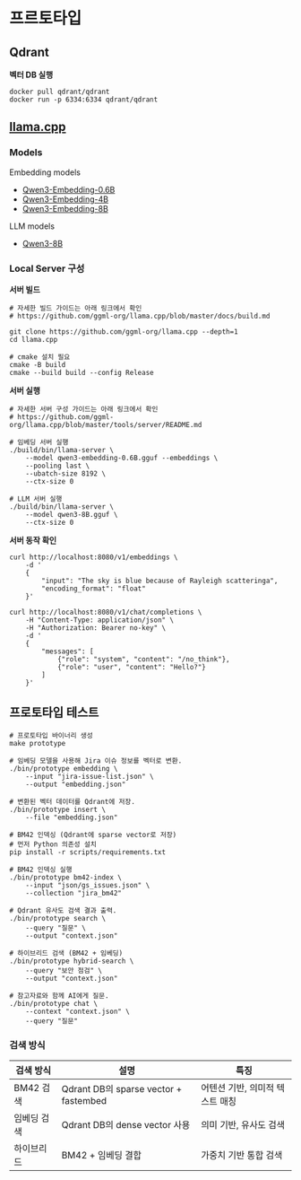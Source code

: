 # 프르토타입

## Qdrant

**벡터 DB 실행**

```shell
docker pull qdrant/qdrant
docker run -p 6334:6334 qdrant/qdrant
```

## [llama.cpp](https://github.com/ggml-org/llama.cpp)

### Models

Embedding models
* [Qwen3-Embedding-0.6B](https://huggingface.co/Qwen/Qwen3-Embedding-0.6B-GGUF)
* [Qwen3-Embedding-4B](https://huggingface.co/Qwen/Qwen3-Embedding-4B-GGUF)
* [Qwen3-Embedding-8B](https://huggingface.co/Qwen/Qwen3-Embedding-8B-GGUF)

LLM models
* [Qwen3-8B](https://huggingface.co/Qwen/Qwen3-8B-GGUF)

### Local Server 구성

**서버 빌드**

```shell
# 자세한 빌드 가이드는 아래 링크에서 확인
# https://github.com/ggml-org/llama.cpp/blob/master/docs/build.md

git clone https://github.com/ggml-org/llama.cpp --depth=1
cd llama.cpp

# cmake 설치 필요
cmake -B build
cmake --build build --config Release
```

**서버 실행**

```shell
# 자세한 서버 구성 가이드는 아래 링크에서 확인
# https://github.com/ggml-org/llama.cpp/blob/master/tools/server/README.md

# 임베딩 서버 실행
./build/bin/llama-server \
    --model qwen3-embedding-0.6B.gguf --embeddings \
    --pooling last \
    --ubatch-size 8192 \
    --ctx-size 0

# LLM 서버 실행
./build/bin/llama-server \
    --model qwen3-8B.gguf \
    --ctx-size 0
```

**서버 동작 확인**

```shell
curl http://localhost:8080/v1/embeddings \
    -d '
    {
        "input": "The sky is blue because of Rayleigh scatteringa",
        "encoding_format": "float"
    }'

curl http://localhost:8080/v1/chat/completions \
    -H "Content-Type: application/json" \
    -H "Authorization: Bearer no-key" \
    -d '
    {
        "messages": [
            {"role": "system", "content": "/no_think"},
            {"role": "user", "content": "Hello?"}
        ]
    }'
```

## 프로토타입 테스트

```shell
# 프로토타입 바이너리 생성
make prototype

# 임베딩 모델을 사용해 Jira 이슈 정보를 벡터로 변환.
./bin/prototype embedding \
    --input "jira-issue-list.json" \
    --output "embedding.json"

# 변환된 벡터 데이터를 Qdrant에 저장.
./bin/prototype insert \
    --file "embedding.json"

# BM42 인덱싱 (Qdrant에 sparse vector로 저장)
# 먼저 Python 의존성 설치
pip install -r scripts/requirements.txt

# BM42 인덱싱 실행
./bin/prototype bm42-index \
    --input "json/gs_issues.json" \
    --collection "jira_bm42"

# Qdrant 유사도 검색 결과 출력.
./bin/prototype search \
    --query "질문" \
    --output "context.json"

# 하이브리드 검색 (BM42 + 임베딩)
./bin/prototype hybrid-search \
    --query "보안 점검" \
    --output "context.json"

# 참고자료와 함께 AI에게 질문.
./bin/prototype chat \
    --context "context.json" \
    --query "질문"
```

### 검색 방식

| 검색 방식 | 설명 | 특징 |
|---------|------|------|
| BM42 검색 | Qdrant DB의 sparse vector + fastembed | 어텐션 기반, 의미적 텍스트 매칭 |
| 임베딩 검색 | Qdrant DB의 dense vector 사용 | 의미 기반, 유사도 검색 |
| 하이브리드 | BM42 + 임베딩 결합 | 가중치 기반 통합 검색 |
